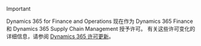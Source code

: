 > [!IMPORTANT]
> Dynamics 365 for Finance and Operations 现在作为 Dynamics 365 Finance 和 Dynamics 365 Supply Chain Management 授予许可。 有关这些许可变化的详细信息，请参阅 [Dynamics 365 许可更新](https://docs.microsoft.com/dynamics365/licensing/update)。

